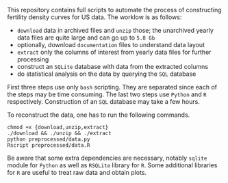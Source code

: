 This repository contains full scripts to automate the process of constructing fertility density curves for US data. The worklow is as follows:

  * `download` data in archived files and `unzip` those; the unarchived yearly data files are quite large and can go up to `5.8 Gb`
  * optionally, download `documentation` files to understand data layout
  * `extract` only the columns of interest from yearly data files for further processing
  * construct an `SQLite` database with data from the extracted columns
  * do statistical analysis on the data by querying the `SQL` database

First three steps use only `bash` scripting. They are separated since each of the steps may be time consuming. The last two steps use `Python` and `R` respectively. Construction of an `SQL` database may take a few hours.

To reconstruct the data, one has to run the following commands.

```
chmod +x {download,unzip,extract}
./download && ./unzip && ./extract
python preprocessed/data.py
Rscript preprocessed/data.R
```
Be aware that some extra dependencies are necessary, notably `sqlite` module for `Python` as well as `RSQLite` library for `R`. Some additional libraries for `R` are useful to treat raw data and obtain plots.
